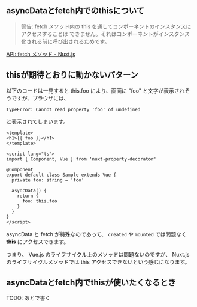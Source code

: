 ## asyncDataとfetch内でのthisについて

> 警告: fetch メソッド内の this を通してコンポーネントのインスタンスにアクセスすることは できません。それはコンポーネントがインスタンス化される前に呼び出されるためです。

[API: fetch メソッド - Nuxt.js](https://ja.nuxtjs.org/api/pages-fetch/)

## thisが期待とおりに動かないパターン

以下のコードは一見すると this.foo により、画面に "foo" と文字が表示されそうですが、ブラウザには、

`TypeError: Cannot read property 'foo' of undefined`

と表示されてしまいます。

```vue
<template>
<h1>{{ foo }}</h1>
</template>

<script lang="ts">
import { Component, Vue } from 'nuxt-property-decorator'

@Component
export default class Sample extends Vue {
  private foo: string = 'foo'
  
  asyncData() {
    return {
      foo: this.foo
    }
  }
}
</script>
```

asyncData と fetch が特殊なのであって、 `created` や `mounted` では問題なく **this** にアクセスできます。

つまり、 Vue.js のライフサイクル上のメソッドは問題ないのですが、 Nuxt.js のライフサイクルメソッドでは this アクセスできないという感じになります。

## asyncDataとfetch内でthisが使いたくなるとき

TODO: あとで書く
